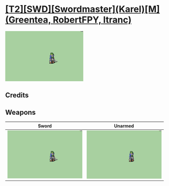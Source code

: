 # [\[T2\]\[SWD\]\[Swordmaster\]\(Karel\)\[M\]\(Greentea, RobertFPY, ltranc\)](../%5BT2%5D%5BSWD%5D%5BSwordmaster%5D(Karel)%5BM%5D(Greentea,%20RobertFPY,%20ltranc))

<img src="./1.%20Sword/Sword_000.png" alt="[T2][SWD][Swordmaster](Karel)[M](Greentea, RobertFPY, ltranc) standing" />

## Credits



## Weapons


|Sword |Unarmed |
|  :---: | :---: |
| <img alt="Sword animation" src="./1.%20Sword/Sword.gif" /> | <img alt="Unarmed animation" src="./8.%20Unarmed/Unarmed.gif" /> |
